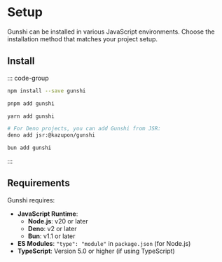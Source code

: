 # Setup

Gunshi can be installed in various JavaScript environments. Choose the installation method that matches your project setup.

## Install

::: code-group

```sh [npm]
npm install --save gunshi
```

```sh [pnpm]
pnpm add gunshi
```

```sh [yarn]
yarn add gunshi
```

```sh [deno]
# For Deno projects, you can add Gunshi from JSR:
deno add jsr:@kazupon/gunshi
```

```sh [bun]
bun add gunshi
```

:::

## Requirements

Gunshi requires:

- **JavaScript Runtime**:
  - **Node.js**: v20 or later
  - **Deno**: v2 or later
  - **Bun**: v1.1 or later
- **ES Modules**: `"type": "module"` in `package.json` (for Node.js)
- **TypeScript**: Version 5.0 or higher (if using TypeScript)
